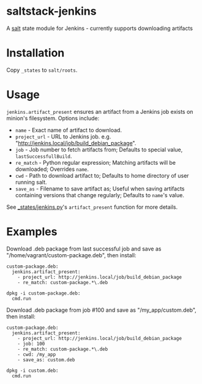 # saltstack-jenkins
A [salt](http://saltstack.com/community/) state module for Jenkins - currently supports downloading artifacts

# Installation
Copy `_states` to `salt/roots`.

# Usage
`jenkins.artifact_present` ensures an artifact from a Jenkins job exists on minion's filesystem. Options include:

* `name` - Exact name of artifact to download.
* `project_url` - URL to Jenkins job. e.g. "http://jenkins.local/job/build_debian_package".
* `job` - Job number to fetch artifacts from; Defaults to special value, `lastSuccessfullBuild`.
* `re_match` - Python regular expression; Matching artifacts will be downloaded; Overrides `name`.
* `cwd` - Path to download artifact to; Defaults to home directory of user running salt.
* `save_as` - Filename to save artifact as; Useful when saving artifacts containing versions that change regularly; Defaults to `name`'s value.

See [_states/jenkins.py](_states/jenkins.py)'s `artifact_present` function for more details.

# Examples
Download .deb package from last successful job and save as "/home/vagrant/custom-package.deb", then install:

```salt
custom-package.deb:
  jenkins.artifact_present:
    - project_url: http://jenkins.local/job/build_debian_package
    - re_match: custom-package.*\.deb

dpkg -i custom-package.deb:
  cmd.run
```

Download .deb package from job #100 and save as "/my_app/custom.deb", then install:

```salt
custom-package.deb:
  jenkins.artifact_present:
    - project_url: http://jenkins.local/job/build_debian_package
	- job: 100
    - re_match: custom-package.*\.deb
	- cwd: /my_app
	- save_as: custom.deb

dpkg -i custom.deb:
  cmd.run
```
